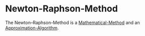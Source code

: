 # Newton-Raphson-Method

The Newton–Raphson-Method is a [Mathematical-Method](12000055.md) and an [Approximation-Algorithm](250000039.md).
